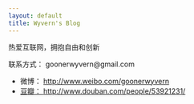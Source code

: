 ```yaml
---
layout: default
title: Wyvern's Blog
---
```

<div class="content">
	<p>热爱互联网，拥抱自由和创新</p>
	<p>联系方式： goonerwyvern@gmail.com</p>
	<ul>
		<li>微博： <a href="http://www.weibo.com/goonerwyvern" target="_blank">http://www.weibo.com/goonerwyvern</li>
		<li>豆瓣： <a href="http://www.douban.com/people/53921231/" target="_blank">http://www.douban.com/people/53921231/</li>
	</ul>
</div>